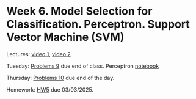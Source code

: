 # Week 6. Model Selection for Classification. Perceptron. Support Vector Machine (SVM)

Lectures: [video 1](https://youtu.be/iopCyiL5pHE), [video 2](https://youtu.be/Ai3OkbLeMWs)

Tuesday: [Problems 9](./Problems09.pdf) due end of class. Perceptron [notebook](./ML11.ipynb)

Thursday: [Problems 10](./ML12.ipynb) due end of the day. 

Homework: [HW5](./HW5.ipynb) due 03/03/2025.
